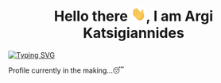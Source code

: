 <h1 align="center">Hello there <img src="https://raw.githubusercontent.com/ABSphreak/ABSphreak/master/gifs/Hi.gif" width="30px">, I am Argi Katsigiannides </h1>

[![Typing SVG](https://readme-typing-svg.herokuapp.com?font=Inconsolata&size=21&color=2c96ff&width=450&lines=I'm+a+Software+Developer;I'm+a+CS+student)](https://git.io/typing-svg)

Profile currently in the making...😴
